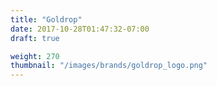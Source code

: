 ```yaml
---
title: "Goldrop"
date: 2017-10-28T01:47:32-07:00
draft: true

weight: 270
thumbnail: "/images/brands/goldrop_logo.png"
---
```

